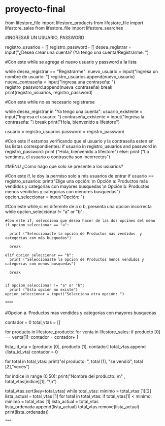 # proyecto-final

from lifestore_file import lifestore_products
from lifestore_file import lifestore_sales
from lifestore_file import lifestore_searches

#INGRESAR UN USUARIO, PASSWORD

registro_usuarios = []
registro_password= []
desea_registrar = input("¿Desea crear una cuenta? (Ya tengo una cuenta/Registrarme: ")

#Con este while se agrega el nuevo usuario y password a la lista

while desea_registrar == "Registrarme":
  nuevo_usuario = input("Ingresa un nombre de usuario: ")
  registro_usuarios.append(nuevo_usuario)
  nueva_contraseña = input("Ingresa una contraseña: ")
  registro_password.append(nueva_contraseña)
  break
print(registro_usuarios, registro_password)

#Con este while no es necesario registrarse

while desea_registrar in "Ya tengo una cuenta": 
  usuario_existente = input("Ingresa el usuario: ")
  contraseña_existente = input("Ingresa la contraseña: ")
  break 
print("Hola, bienvenido a lifestore")

 

usuario = registro_usuarios
password = registro_password


#Con este if estamos verificando que el usuario y la contraseña esten en las listas correspondientes:
if usuario in registro_usuarios and password in registro_password: 
  print ("Hola, bienvenido a lifestore")
else:
  print ("Lo sentimos, el usuario o contraseña son incorrectos")



#MENU ¿Cómo hago que solo se presente a los usuarios?

#Con este if, le doy la permiso solo a mis usuarios de entrar
if usuario == registro_usuarios:
  print("Elige una opción: \n Opción a: Productos más vendidos y categorias con mayores busquedas \n Opción b: Productos menos vendidos y categorias con menores busquedas")
  opcion_seleccionar = input("Opción: ")
  
  #Con este while,si es diferente de a o b, presenta una opcion incorrecta 
  while opcion_seleccionar != "a" or "b":
    
    #Con este if, selecciona que desea hacer de las dos opcines del menu
    if opcion_seleccionar == "a":

      print ("Seleccionaste la opción de Productos más vendidos  y categorías con más busquedas")

      break

    elif opcion_seleccionar == "b":
      print ("Seleccionaste la opcion de Productos menos vendidos y categorias con menos busquedas") 

      break
    
    
    if opcion_seleccionar != "a" or "b":
      print ("Esta opción no existe")
    opcion_seleccionar = input("Selecciona otra opción: ")

""""

#Opcion a. Productos mas vendidos y categorias con mayores busquedas

contador = 0
total_vtas = []

for producto in lifestore_products:
  for venta in lifestore_sales:
    if producto [0] == venta[1]:
      contador = contador+ 1
   
  lista_id_vta = [producto [0], producto [1], contador]
  total_vtas.append (lista_id_vta)
  contador = 0

for total in total_vtas:
  print("el producto: ", total [1], "se vendió", total [2],"veces")


for indice in range (0,50):
  print("Nombre del producto: \n" , total_vtas[indice][1], "\n")


total_vtas.sort(key=total_vtas)
  while total_vtas:
    minimo = total_vtas [1][2]
    lista_actual = total_vtas [1]
    for total in total_vtas:
       if total_vtas[1] < minimo:
         minimo = total_vtas [1]
         lista_actual = total_vtas
        lista_ordenada.append(lista_actual)
        total_vtas.remove(lista_actual)
print(lista_ordenada))

"""



